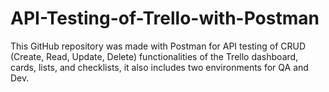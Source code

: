 # API-Testing-of-Trello-with-Postman
This GitHub repository was made with Postman for API testing of CRUD (Create, Read, Update, Delete) functionalities of the Trello dashboard, cards, lists, and checklists, it also includes two environments for QA and Dev.

